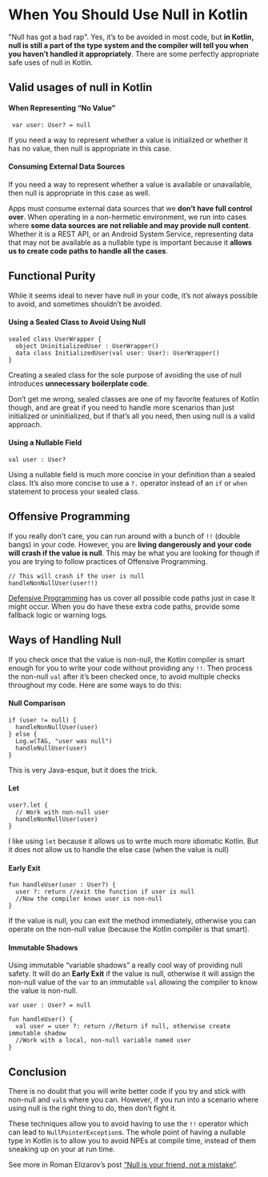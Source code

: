 # When You Should Use Null in Kotlin

"Null has got a bad rap".  Yes, it’s to be avoided in most code, but **in Kotlin, null is still a part of the type system and the compiler will tell you when you haven’t handled it appropriately**. There are some perfectly appropriate safe uses of null in Kotlin.


## Valid usages of null in Kotlin

#### When Representing “No Value”

```
 var user: User? = null
```

If you need a way to represent whether a value is initialized or whether it has no value, then null is appropriate in this case.


#### Consuming External Data Sources

If you need a way to represent whether a value is available or unavailable, then null is appropriate in this case as well.

Apps must consume external data sources that we **don’t have full control over**.  When operating in a non-hermetic environment, we run into cases where **some data sources are not reliable and may provide null content**.  Whether it is a REST API, or an Android System Service, representing data that may not be available as a nullable type is important because it **allows us to create code paths to handle all the cases**.


## Functional Purity

While it seems ideal to never have null in your code, it’s not always possible to avoid, and sometimes shouldn’t be avoided.

#### Using a Sealed Class to Avoid Using Null

```
sealed class UserWrapper {
  object UninitializedUser : UserWrapper()
  data class InitializedUser(val user: User): UserWrapper()
}
```

Creating a sealed class for the sole purpose of avoiding the use of null introduces **unnecessary boilerplate code**.

Don’t get me wrong, sealed classes are one of my favorite features of Kotlin though, and are great if you need to handle more scenarios than just initialized or uninitialized, but if that’s all you need, then using null is a valid approach.

#### Using a Nullable Field

```
val user : User?
```

Using a nullable field is much more concise in your definition than a sealed class.  It’s also more concise to use a `?.` operator instead of an `if` or `when` statement to process your sealed class.


## Offensive Programming

If you really don't care, you can run around with a bunch of `!!` (double bangs) in your code.  However, you are **living dangerously and your code will crash if the value is null**.  This may be what you are looking for though if you are trying to follow practices of Offensive Programming.

```
// This will crash if the user is null
handleNonNullUser(user!!)
```

[Defensive Programming](https://en.wikipedia.org/wiki/Defensive_programming) has us cover all possible code paths just in case it might occur.  When you do have these extra code paths, provide some fallback logic or warning logs.


## Ways of Handling Null

If you check once that the value is non-null, the Kotlin compiler is smart enough for you to write your code without providing any `!!`.  Then process the non-null `val` after it’s been checked once, to avoid multiple checks throughout my code. Here are some ways to do this:

#### Null Comparison

```
if (user != null) {
  handleNonNullUser(user)
} else {
  Log.w(TAG, "user was null")
  handleNullUser(user)
}
```

This is very Java-esque, but it does the trick.

#### Let

```
user?.let {
  // Work with non-null user
  handleNonNullUser(user)
}
```

I like using `let` because it allows us to write much more idiomatic Kotlin.  But it does not allow us to handle the else case (when the value is null)

#### Early Exit

```
fun handleUser(user : User?) {
  user ?: return //exit the function if user is null
  //Now the compiler knows user is non-null
}
```

If the value is null, you can exit the method immediately, otherwise you can operate on the non-null value (because the Kotlin compiler is that smart).

#### Immutable Shadows

Using immutable “variable shadows” a really cool way of providing null safety.  It will do an **Early Exit** if the value is null, otherwise it will assign the non-null value of the `var` to an immutable `val` allowing the compiler to know the value is non-null.

```
var user : User? = null

fun handleUser() {
  val user = user ?: return //Return if null, otherwise create immutable shadow
  //Work with a local, non-null variable named user
}
```

## Conclusion

There is no doubt that you will write better code if you try and stick with non-null and `val`s where you can. However, if you run into a scenario where using null is the right thing to do, then don’t fight it.

These techniques allow you to avoid having to use the `!!` operator which can lead to `NullPointerException`s.  The whole point of having a nullable type in Kotlin is to allow you to avoid NPEs at compile time, instead of them sneaking up on your at run time.

See more in Roman Elizarov’s post [“Null is your friend, not a mistake“](https://medium.com/@elizarov/null-is-your-friend-not-a-mistake-b63ff1751dd5).